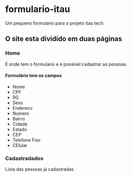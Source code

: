 # formulario-itau

Um pequeno formulario para o projeto itau tech.

## O site esta dividido em duas páginas

### Home

É onde tem o formulario e é possível cadastrar as pessoas.

#### Formulário tem os campos

* Nome
* CPF
* RG
* Sexo
* Endereco
* Numero
* Bairro
* Cidade
* Estado
* CEP
* Telefone Fixo
* CElular

### Cadastradados

Lista das pessoas já cadastradas.